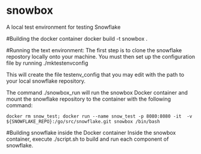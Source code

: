 # snowbox
A local test environment for testing Snowflake

#Building the docker container
docker build -t snowbox .

#Running the text environment:
The first step is to clone the snowflake repostory locally onto your machine. You must then set up the configuration file by running ./mktestenvconfig

This will create the file testenv_config that you may edit with the path to your local snowflake repository.

The command ./snowbox_run will run the snowbox Docker container and mount the snowflake repository to the container with the following command:

```
docker rm snow_test; docker run --name snow_test -p 8080:8080 -it  -v ${SNOWFLAKE_REPO}:/go/src/snowflake.git snowbox /bin/bash
```

#Building snowflake inside the Docker container
Inside the snowbox container, execute ./script.sh to build and run each component of snowflake.
